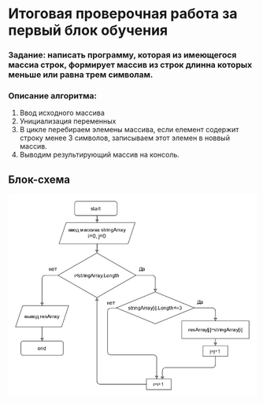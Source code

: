 # Итоговая проверочная работа за первый блок обучения
### Задание: написать программу, которая из имеющегося массиа строк, формирует массив из строк длинна которых меньше или равна трем символам.  
   
### Описание алгоритма: 
1. Ввод исходного массива
2. Унициализация переменных
3. В цикле перебираем элемены массива,  если елемент содержит строку менее 3 символов, записываем этот элемен в новвый массив.
4. Выводим результирующий массив на консоль.

## Блок-схема
![block_diagram](block_diagram.jpg)